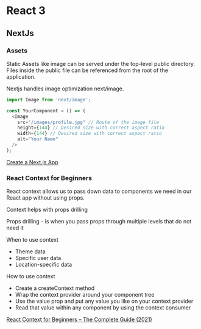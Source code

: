 # React 3

## NextJs

### Assets

Static Assets like image can be served under the top-level public directory. Files inside the public file can be referenced from the root of the application.

Nextjs handles image optimization next/image.

```js
import Image from 'next/image';

const YourComponent = () => (
  <Image
    src="/images/profile.jpg" // Route of the image file
    height={144} // Desired size with correct aspect ratio
    width={144} // Desired size with correct aspect ratio
    alt="Your Name"
  />
);
```

[Create a Next.js App](https://nextjs.org/learn/basics/create-nextjs-app)

### React Context for Beginners

React context allows us to pass down data to components we need in our React app without using props.

Context helps with props drilling

Props drilling - is when you pass props through multiple levels that do not need it

When to use context

- Theme data
- Specific user data
- Location-specific data

How to use context

- Create a createContext method
- Wrap the context provider around your component tree
- Use the value prop and put any value you like on your context provider
- Read that value within any component by using the context consumer

[React Context for Beginners – The Complete Guide (2021)](https://www.freecodecamp.org/news/react-context-for-beginners/#what-is-react-context)

